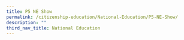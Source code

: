 ```yaml
---
title: P5 NE Show
permalink: /citizenship-education/National-Education/P5-NE-Show/
description: ""
third_nav_title: National Education
---
```

